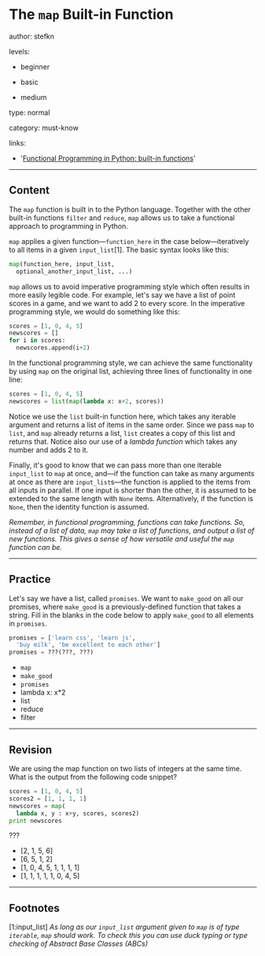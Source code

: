# The `map` Built-in Function
author: stefkn

levels:

  - beginner

  - basic

  - medium

type: normal

category: must-know

links:

  - '[Functional Programming in Python: built-in functions](https://docs.python.org/3/howto/functional.html#built-in-functions)'

---
## Content

The `map` function is built in to the Python language. Together with the other built-in functions `filter` and `reduce`, `map` allows us to take a functional approach to programming in Python.

`map` applies a given function&mdash;`function_here` in the case below&mdash;iteratively to all items in a given `input_list`[1]. The basic syntax looks like this:

```python
map(function_here, input_list,
  optional_another_input_list, ...)
```

`map` allows us to avoid imperative programming style which often results in more easily legible code. For example, let's say we have a list of point scores in a game, and we want to add 2 to every score. In the imperative programming style, we would do something like this:

```python
scores = [1, 0, 4, 5]
newscores = []
for i in scores:
  newscores.append(i+2)
```

In the functional programming style, we can achieve the same functionality by using `map` on the original list, achieving three lines of functionality in one line:

```python
scores = [1, 0, 4, 5]
newscores = list(map(lambda x: x+2, scores))
```

Notice we use the `list` built-in function here, which takes any iterable argument and returns a list of items in the same order. Since we pass `map` to `list`, and `map` already returns a list, `list` creates a copy of this list and returns that. Notice also our use of a *lambda function* which takes any number and adds 2 to it.

Finally, it's good to know that we can pass more than one iterable `input_list` to `map` at once, and&mdash;if the function can take as many arguments at once as there are `input_list`s&mdash;the function is applied to the items from all inputs in parallel. If one input is shorter than the other, it is assumed to be extended to the same length with `None` items. Alternatively, if the function is `None`, then the identity function is assumed.

*Remember, in functional programming, functions can take functions. So, instead of a list of data, `map` may take a list of functions, and output a list of new functions. This gives a sense of how versatile and useful the `map` function can be.*

---
## Practice

Let's say we have a list, called `promises`. We want to `make_good` on all our promises, where `make_good` is a previously-defined function that takes a string. Fill in the blanks in the code below to apply `make_good` to all elements in `promises`.  

```python
promises = ['learn css', 'learn js',
  'buy milk', 'be excellent to each other']
promises = ???(???, ???)
```

* `map`
* `make_good`
* `promises`
* lambda x: x*2
* list
* reduce
* filter

---
## Revision

We are using the map function on two lists of integers at the same time. What is the output from the following code snippet?

```python
scores = [1, 0, 4, 5]
scores2 = [1, 1, 1, 1]
newscores = map(
  lambda x, y : x+y, scores, scores2)
print newscores
```

???

* [2, 1, 5, 6]
* [6, 5, 1, 2]
* [1, 0, 4, 5, 1, 1, 1, 1]
* [1, 1, 1, 1, 1, 0, 4, 5]

---
## Footnotes

[1:input_list]
*As long as our `input_list` argument given to `map` is of type `iterable`, `map` should work. To check this you can use duck typing or type checking of Abstract Base Classes (ABCs)*
